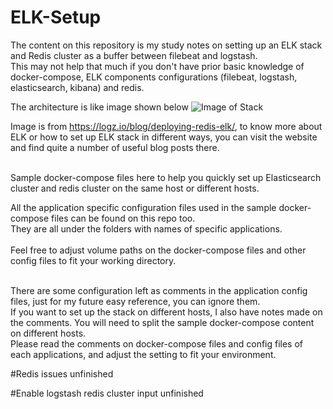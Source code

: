 # ELK-Setup

The content on this repository is my study notes on setting up an ELK stack and Redis cluster as a buffer between filebeat and logstash.<br>
This may not help that much if you don't have prior basic knowledge of docker-compose, ELK components configurations (filebeat, logstash, elasticsearch, kibana) and redis.

The architecture is like image shown below
![Image of Stack](https://dytvr9ot2sszz.cloudfront.net/wp-content/uploads/2019/07/beats-to-redis.png)

Image is from https://logz.io/blog/deploying-redis-elk/, to know more about ELK or how to set up ELK stack in different ways, you can visit the website and find quite a number of useful blog posts there.
<br><br>

Sample docker-compose files here to help you quickly set up Elasticsearch cluster and redis cluster on the same host or different hosts.

All the application specific configuration files used in the sample docker-compose files can be found on this repo too.<br>
They are all under the folders with names of specific applications.<br><br>
Feel free to adjust volume paths on the docker-compose files and other config files to fit your working directory.<br><br>

There are some configuration left as comments in the application config files, just for my future easy reference, you can ignore them.<br>
If you want to set up the stack on different hosts, I also have notes made on the comments. You will need to split the sample docker-compose content on different hosts.<br>
Please read the comments on docker-compose files and config files of each applications, and adjust the setting to fit your environment.

#Redis issues
unfinished

#Enable logstash redis cluster input
unfinished
